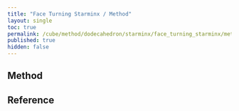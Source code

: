 ```yaml
---
title: "Face Turning Starminx / Method"
layout: single
toc: true
permalink: /cube/method/dodecahedron/starminx/face_turning_starminx/method
published: true
hidden: false
---
```


<head>
  <base target="_blank">
</head>



## Method



## Reference
